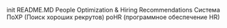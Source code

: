 init README.MD
People Optimization & Hiring Recommendations
Система ПоХР (Поиск хороших рекрутов)
poHR (программное обеспечение HR)